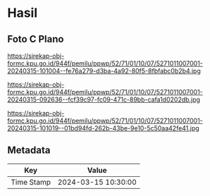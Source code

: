 # Hasil

## Foto C Plano

https://sirekap-obj-formc.kpu.go.id/944f/pemilu/ppwp/52/71/01/10/07/5271011007001-20240315-101004--fe76a279-d3ba-4a92-80f5-8fbfabc0b2b4.jpg

https://sirekap-obj-formc.kpu.go.id/944f/pemilu/ppwp/52/71/01/10/07/5271011007001-20240315-092636--fcf39c97-fc09-471c-89bb-cafa1d0202db.jpg

https://sirekap-obj-formc.kpu.go.id/944f/pemilu/ppwp/52/71/01/10/07/5271011007001-20240315-101019--01bd94fd-262b-43be-9e10-5c50aa42fe41.jpg


## Metadata

| Key        | Value               |
| ---------- | ------------------- |
| Time Stamp | 2024-03-15 10:30:00 |




